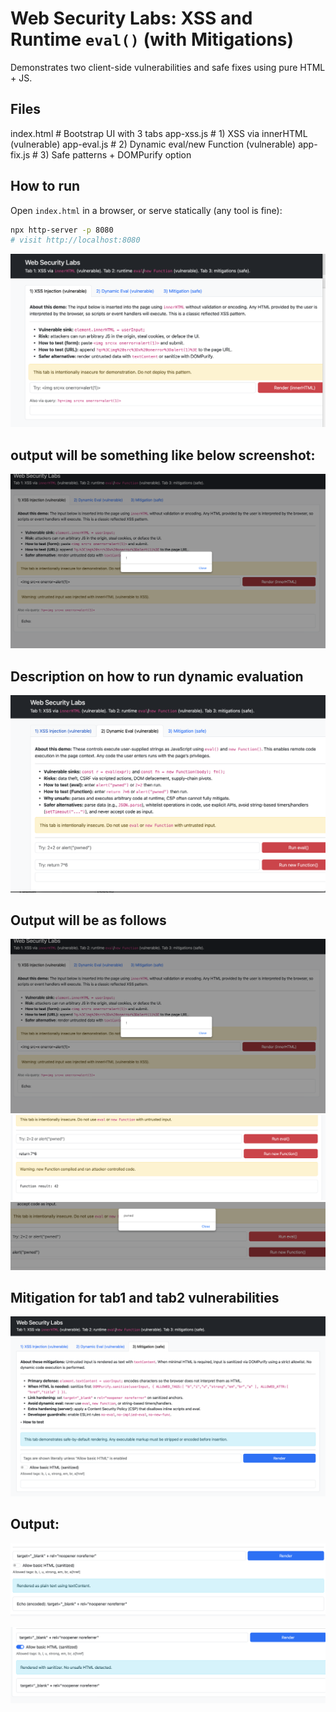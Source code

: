# Web Security Labs: XSS and Runtime `eval()` (with Mitigations)

Demonstrates two client-side vulnerabilities and safe fixes using pure HTML + JS.

## Files
index.html # Bootstrap UI with 3 tabs
app-xss.js # 1) XSS via innerHTML (vulnerable)
app-eval.js # 2) Dynamic eval/new Function (vulnerable)
app-fix.js # 3) Safe patterns + DOMPurify option

## How to run
Open `index.html` in a browser, or serve statically (any tool is fine):
```bash
npx http-server -p 8080
# visit http://localhost:8080
```
![xss-injection](tab1.png)

##  output will be something like below screenshot:
![output1](output1.png)

## Description on how to run dynamic evaluation
![eval](tab2.png)
## Output will be as follows
![output2](output1.png)
![output2](output2a.png)
![output2](output2b.png)

## Mitigation for tab1 and tab2 vulnerabilities
![safe](tab3.png)

## Output:
![output3](output3.png)

![output3](output3a.png)
